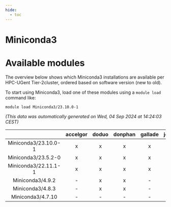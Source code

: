 ```yaml
---
hide:
  - toc
---
```


Miniconda3
==========

# Available modules


The overview below shows which Miniconda3 installations are available per HPC-UGent Tier-2cluster, ordered based on software version (new to old).

To start using Miniconda3, load one of these modules using a `module load` command like:

```shell
module load Miniconda3/23.10.0-1
```

*(This data was automatically generated on Wed, 04 Sep 2024 at 14:24:03 CEST)*  

| |accelgor|doduo|donphan|gallade|joltik|shinx|skitty|
| :---: | :---: | :---: | :---: | :---: | :---: | :---: | :---: |
|Miniconda3/23.10.0-1|x|x|x|x|x|x|x|
|Miniconda3/23.5.2-0|x|x|x|x|x|-|x|
|Miniconda3/22.11.1-1|x|x|x|x|x|-|x|
|Miniconda3/4.9.2|-|x|x|-|x|-|x|
|Miniconda3/4.8.3|-|x|x|-|x|-|x|
|Miniconda3/4.7.10|-|-|-|-|-|-|x|
